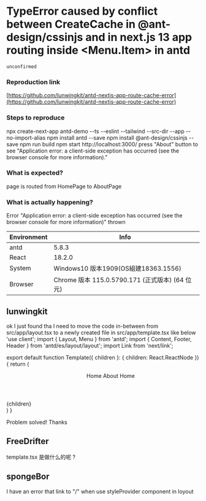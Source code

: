 # TypeError caused by conflict between CreateCache in @ant-design/cssinjs and <Link> in next.js 13 app routing inside <Menu.Item> in antd

`unconfirmed`

### Reproduction link

[https://github.com/lunwingkit/antd-nextjs-app-route-cache-error](https://github.com/lunwingkit/antd-nextjs-app-route-cache-error)

### Steps to reproduce

npx create-next-app antd-demo --ts --eslint --tailwind --src-dir --app --no-import-alias
npm install antd --save
npm install @ant-design/cssinjs --save
npm run build
npm start
http://localhost:3000/
press "About" button to see "Application error: a client-side exception has occurred (see the browser console for more information)."

### What is expected?

page is routed from HomePage to AboutPage

### What is actually happening?

Error "Application error: a client-side exception has occurred (see the browser console for more information)" thrown

| Environment | Info                                            |
| ----------- | ----------------------------------------------- |
| antd        | 5.8.3                                           |
| React       | 18.2.0                                          |
| System      | Windows10 版本1909(OS組建18363.1556)            |
| Browser     | Chrome 版本 115.0.5790.171 (正式版本) (64 位元) |

<!-- generated by ant-design-issue-helper. DO NOT REMOVE -->

## lunwingkit

ok I just found tha I need to move the code in-between <Layout> from src/app/layout.tsx to a newly created file in src/app/template.tsx like below
'use client';
import { Layout, Menu } from 'antd';
import { Content, Footer, Header } from 'antd/es/layout/layout';
import Link from 'next/link';

export default function Template({ children }: { children: React.ReactNode }) {
return (
<Layout>
<Header>
<Menu>
<Menu.Item key="1">
<Link href="/">Home</Link>
</Menu.Item>
<Menu.Item key="2">
<Link href="/about">About</Link>
</Menu.Item>
<Menu.Item key="3">
<Link href="/">Home</Link>
</Menu.Item>
</Menu>
</Header>
<Content>
{children}
</Content>
<Footer></Footer>
</Layout>
)
}

Problem solved! Thanks

## FreeDrifter

template.tsx 是做什么的呢 ?

## spongeBor

I have an error that link to "/" when use styleProvider component in loyout
